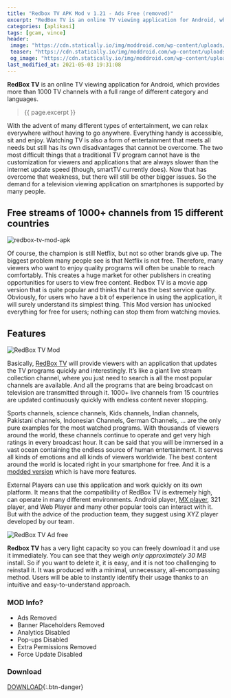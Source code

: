 ```yaml
---
title: "Redbox TV APK Mod v 1.21 - Ads Free (removed)"
excerpt: "RedBox TV is an online TV viewing application for Android, which provides more than 1000 TV channels with a full range of different category and languages."
categories: [aplikasi]
tags: [gcam, vince]
header:
 image: "https://cdn.statically.io/img/moddroid.com/wp-content/uploads/2019/05/redbox-tv-mod-adfree-moddroid.png"
 teaser: "https://cdn.statically.io/img/moddroid.com/wp-content/uploads/2019/05/redbox-tv-mod-adfree-moddroid.png?w=320px" 
 og_image: "https://cdn.statically.io/img/moddroid.com/wp-content/uploads/2019/05/redbox-tv-mod-adfree-moddroid.png"
last_modified_at: 2021-05-03 19:31:08
---
```

**RedBox TV** is an online TV viewing application for Android, which provides more than 1000 TV channels with a full range of different category and languages.

> {{ page.excerpt }}

With the advent of many different types of entertainment, we can relax everywhere without having to go anywhere. Everything handy is accessible, sit and enjoy. Watching TV is also a form of entertainment that meets all needs but still has its own disadvantages that cannot be overcome. The two most difficult things that a traditional TV program cannot have is the customization for viewers and applications that are always slower than the internet update speed (though, smartTV currently does). Now that has overcome that weakness, but there will still be other bigger issues. So the demand for a television viewing application on smartphones is supported by many people.

## Free streams of 1000+ channels from 15 different countries

![redbox-tv-mod-apk](https://cdn.statically.io/img/moddroid.com/wp-content/uploads/2019/05/redbox-tv-mod-adfree-moddroid-1.jpg)

Of course, the champion is still Netflix, but not so other brands give up. The biggest problem many people see is that Netflix is ​​not free. Therefore, many viewers who want to enjoy quality programs will often be unable to reach comfortably. This creates a huge market for other publishers in creating opportunities for users to view free content. Redbox TV is a movie app version that is quite popular and thinks that it has the best service quality. Obviously, for users who have a bit of experience in using the application, it will surely understand its simplest thing. This Mod version has unlocked everything for free for users; nothing can stop them from watching movies.

## Features

![RedBox TV Mod](https://cdn.statically.io/img/moddroid.com/wp-content/uploads/2019/05/redbox-tv-mod-adfree-moddroid-2.jpg)

Basically, [RedBox TV](/redbox-tv-mod-apk) will provide viewers with an application that updates the TV programs quickly and interestingly. It’s like a giant live stream collection channel, where you just need to search is all the most popular channels are available. And all the programs that are being broadcast on television are transmitted through it. 1000+ live channels from 15 countries are updated continuously quickly with endless content never stopping.

Sports channels, science channels, Kids channels, Indian channels, Pakistani channels, Indonesian Channels, German Channels, … are the only pure examples for the most watched programs. With thousands of viewers around the world, these channels continue to operate and get very high ratings in every broadcast hour. It can be said that you will be immersed in a vast ocean containing the endless source of human entertainment. It serves all kinds of emotions and all kinds of viewers worldwide. The best content around the world is located right in your smartphone for free. And it is a [modded version](#mod-info) which is have more features.

External Players can use this application and work quickly on its own platform. It means that the compatibility of RedBox TV is extremely high, can operate in many different environments. Android player, [MX player](https://www.knoacc.org/2020/05/download-mx-player-pro-semua-versi-unlocked.html), 321 player, and Web Player and many other popular tools can interact with it. But with the advice of the production team, they suggest using XYZ player developed by our team.

![RedBox TV Ad free](https:///wp-content/uploads/2019/05/redbox-tv-mod-adfree-moddroid-3.jpg)

**Redbox TV** has a very light capacity so you can freely download it and use it immediately. You can see that they weigh *only approximately 30 MB* install. So if you want to delete it, it is easy, and it is not too challenging to reinstall it. It was produced with a minimal, unnecessary, all-encompassing method. Users will be able to instantly identify their usage thanks to an intuitive and easy-to-understand approach.

### MOD Info?

- Ads Removed
- Banner Placeholders Removed
- Analytics Disabled
- Pop-ups Disabled
- Extra Permissions Removed
- Force Update Disabled

### Download

[DOWNLOAD](/assets/app/RedBox_TV_v2.1.apk){:.btn-danger}
